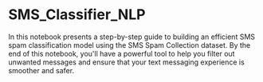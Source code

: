 # SMS_Classifier_NLP
In this notebook presents a step-by-step guide to building an efficient SMS spam classification model using the SMS Spam Collection dataset. By the end of this notebook, you'll have a powerful tool to help you filter out unwanted messages and ensure that your text messaging experience is smoother and safer.
